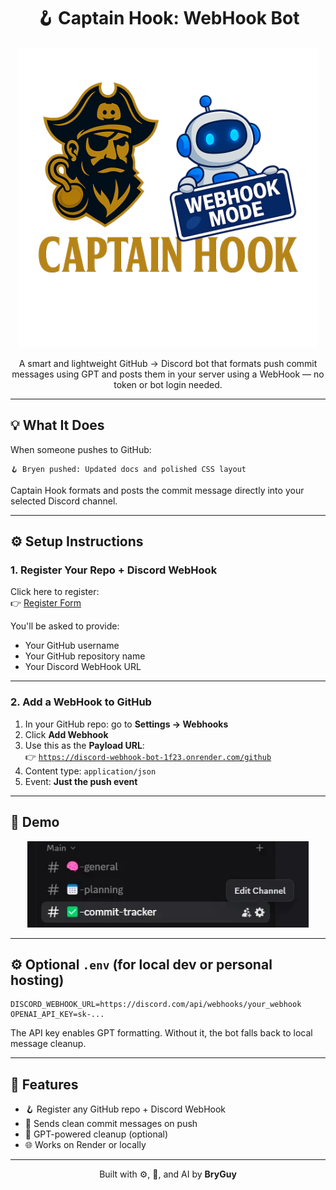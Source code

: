 <h1 align="center">🪝 Captain Hook: WebHook Bot</h1>

<p align="center">
  <img src="images/captain-hook-bot-banner.png?raw=true#v2" alt="Captain Hook Banner" width="480" />
</p>

<p align="center">
  A smart and lightweight GitHub → Discord bot that formats push commit messages using GPT and posts them in your server using a WebHook — no token or bot login needed.
</p>

---

## 💡 What It Does

When someone pushes to GitHub:

```
🪝 Bryen pushed: Updated docs and polished CSS layout
```

Captain Hook formats and posts the commit message directly into your selected Discord channel.

---

## ⚙️ Setup Instructions

### 1. Register Your Repo + Discord WebHook

Click here to register:  
👉 [Register Form](https://discord-webhook-bot-1f23.onrender.com/register)

You'll be asked to provide:
- Your GitHub username
- Your GitHub repository name
- Your Discord WebHook URL

---

### 2. Add a WebHook to GitHub

1. In your GitHub repo: go to **Settings → Webhooks**
2. Click **Add Webhook**
3. Use this as the **Payload URL**:  
👉 [`https://discord-webhook-bot-1f23.onrender.com/github`](https://discord-webhook-bot-1f23.onrender.com/github)
4. Content type: `application/json`
5. Event: **Just the push event**

---

## 📸 Demo

<p align="center">
  <img src="./images/BotUsage.webp" alt="Captain Hook Bot Demo" width="450" />
</p>

---

## ⚙️ Optional `.env` (for local dev or personal hosting)

```env
DISCORD_WEBHOOK_URL=https://discord.com/api/webhooks/your_webhook
OPENAI_API_KEY=sk-...
```

The API key enables GPT formatting. Without it, the bot falls back to local message cleanup.

---

## 🧠 Features

- 🪝 Register any GitHub repo + Discord WebHook
- 💬 Sends clean commit messages on push
- 🤖 GPT-powered cleanup (optional)
- 🌐 Works on Render or locally

---

<p align="center">
  Built with ⚙️, 🧠, and AI by <strong>BryGuy</strong>
</p>
